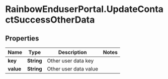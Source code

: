 # RainbowEnduserPortal.UpdateContactSuccessOtherData

## Properties

Name | Type | Description | Notes
------------ | ------------- | ------------- | -------------
**key** | **String** | Other user data key | 
**value** | **String** | Other user data value | 


